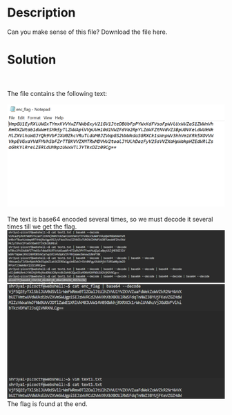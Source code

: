 # Description<br>
Can you make sense of this file?
Download the file here.

# Solution
<br><br>The file contains the following text:<br><br>
![img7t](img7.png)
<br><br>
The text is base64 encoded several times, so we must decode it several times till we get the flag.
![img8](img8.png)
![img9](img9.png)
The flag is found at the end.

